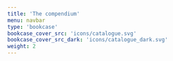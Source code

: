 ```yaml
---
title: 'The compendium'
menu: navbar
type: 'bookcase'
bookcase_cover_src: 'icons/catalogue.svg'
bookcase_cover_src_dark: 'icons/catalogue_dark.svg'
weight: 2
---
```

